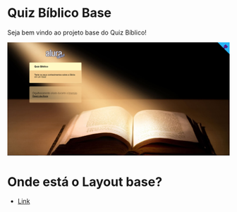 # Quiz Bíblico Base

Seja bem vindo ao projeto base do Quiz Bíblico!

![Capa do Projeto](/_docs/capa.png)

# Onde está o Layout base?
- [Link](https://www.figma.com/file/cg1MIzSRRss8ggpypQbmdD/AluraQuiz?node-id=0%3A1)

